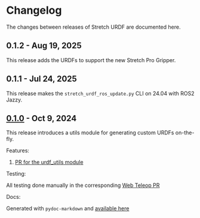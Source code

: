 # Changelog

The changes between releases of Stretch URDF are documented here.

## 0.1.2 - Aug 19, 2025

This release adds the URDFs to support the new Stretch Pro Gripper.

## 0.1.1 - Jul 24, 2025

This release makes the `stretch_urdf_ros_update.py` CLI on 24.04 with ROS2 Jazzy.

## [0.1.0](https://pypi.org/project/hello-robot-stretch-urdf/0.1.0/) - Oct 9, 2024

This release introduces a utils module for generating custom URDFs on-the-fly.

Features:

1. [PR for the urdf_utils module](https://github.com/hello-robot/stretch_urdf/pull/27)

Testing:

All testing done manually in the corresponding [Web Teleop PR](https://github.com/hello-robot/stretch_web_teleop/pull/108)

Docs:

Generated with `pydoc-markdown` and [available here](https://github.com/hello-robot/stretch_urdf/blob/main/docs/urdf_utils.md)

